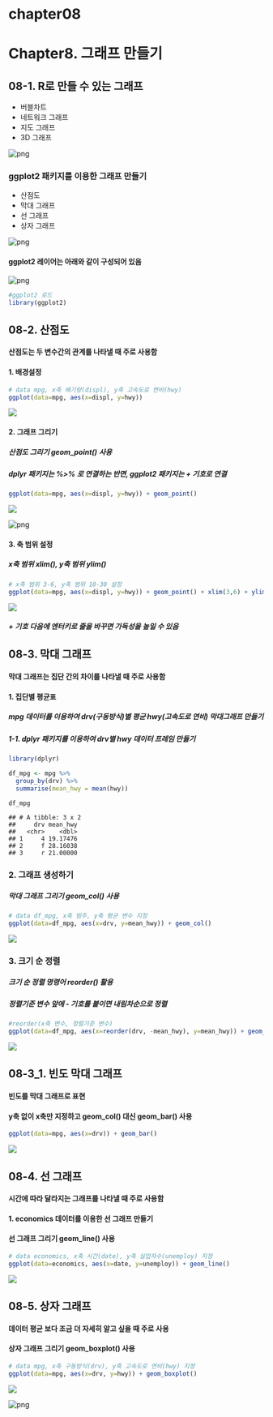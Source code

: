 chapter08
================

Chapter8. 그래프 만들기
=======================

08-1. R로 만들 수 있는 그래프
-----------------------------

-   버블차트
-   네트워크 그래프
-   지도 그래프
-   3D 그래프

![png](08_01.png)

### ggplot2 패키지를 이용한 그래프 만들기

-   산점도
-   막대 그래프
-   선 그래프
-   상자 그래프

![png](08_00.png)

#### ggplot2 레이어는 아래와 같이 구성되어 있음

![png](08_02.png)

``` r
#ggplot2 로드
library(ggplot2)
```

08-2. 산점도
------------

#### 산점도는 두 변수간의 관계를 나타낼 때 주로 사용함

#### 1. 배경설정

``` r
# data mpg, x축 배기량(displ), y축 고속도로 연비(hwy)
ggplot(data=mpg, aes(x=displ, y=hwy))
```

![](chapter08_files/figure-markdown_github-ascii_identifiers/unnamed-chunk-2-1.png)

#### 2. 그래프 그리기

##### 산점도 그리기 geom\_point() 사용

##### dplyr 패키지는 %&gt;% 로 연결하는 반면, ggplot2 패키지는 + 기호로 연결

``` r
ggplot(data=mpg, aes(x=displ, y=hwy)) + geom_point()
```

![](chapter08_files/figure-markdown_github-ascii_identifiers/unnamed-chunk-3-1.png)

![png](08_03.png)

#### 3. 축 범위 설정

##### x축 범위 xlim(), y축 범위 ylim()

``` r
# x축 범위 3-6, y축 범위 10-30 설정
ggplot(data=mpg, aes(x=displ, y=hwy)) + geom_point() + xlim(3,6) + ylim(10,30)
```

![](chapter08_files/figure-markdown_github-ascii_identifiers/unnamed-chunk-4-1.png)

##### + 기호 다음에 엔터키로 줄을 바꾸면 가독성을 높일 수 있음

08-3. 막대 그래프
-----------------

#### 막대 그래프는 집단 간의 차이를 나타낼 때 주로 사용함

#### 1. 집단별 평균표

##### mpg 데이터를 이용하여 drv(구동방식)별 평균 hwy(고속도로 연비) 막대그래프 만들기

##### 1-1. dplyr 패키지를 이용하여 drv별 hwy 데이터 프레임 만들기

``` r
library(dplyr)

df_mpg <- mpg %>%
  group_by(drv) %>% 
  summarise(mean_hwy = mean(hwy))

df_mpg
```

    ## # A tibble: 3 x 2
    ##     drv mean_hwy
    ##   <chr>    <dbl>
    ## 1     4 19.17476
    ## 2     f 28.16038
    ## 3     r 21.00000

### 2. 그래프 생성하기

##### 막대 그래프 그리기 geom\_col() 사용

``` r
# data df_mpg, x축 범주, y축 평균 변수 지정
ggplot(data=df_mpg, aes(x=drv, y=mean_hwy)) + geom_col()
```

![](chapter08_files/figure-markdown_github-ascii_identifiers/unnamed-chunk-6-1.png)

### 3. 크기 순 정렬

##### 크기 순 정렬 명령어 reorder() 활용

##### 정렬기준 변수 앞에 - 기호를 붙이면 내림차순으로 정렬

``` r
#reorder(x축 변수, 정렬기준 변수)
ggplot(data=df_mpg, aes(x=reorder(drv, -mean_hwy), y=mean_hwy)) + geom_col()
```

![](chapter08_files/figure-markdown_github-ascii_identifiers/unnamed-chunk-7-1.png)

08-3\_1. 빈도 막대 그래프
-------------------------

#### 빈도를 막대 그래프로 표현

#### y축 없이 x축만 지정하고 geom\_col() 대신 geom\_bar() 사용

``` r
ggplot(data=mpg, aes(x=drv)) + geom_bar()
```

![](chapter08_files/figure-markdown_github-ascii_identifiers/unnamed-chunk-8-1.png)

08-4. 선 그래프
---------------

#### 시간에 따라 달라지는 그래프를 나타낼 때 주로 사용함

#### 1. economics 데이터를 이용한 선 그래프 만들기

#### 선 그래프 그리기 geom\_line() 사용

``` r
# data economics, x축 시간(date), y축 실업자수(unemploy) 지정
ggplot(data=economics, aes(x=date, y=unemploy)) + geom_line()
```

![](chapter08_files/figure-markdown_github-ascii_identifiers/unnamed-chunk-9-1.png)

08-5. 상자 그래프
-----------------

#### 데이터 평균 보다 조금 더 자세히 알고 싶을 때 주로 사용

#### 상자 그래프 그리기 geom\_boxplot() 사용

``` r
# data mpg, x축 구동방식(drv), y축 고속도로 연비(hwy) 지정
ggplot(data=mpg, aes(x=drv, y=hwy)) + geom_boxplot()
```

![](chapter08_files/figure-markdown_github-ascii_identifiers/unnamed-chunk-10-1.png)

![png](08_04.png)
